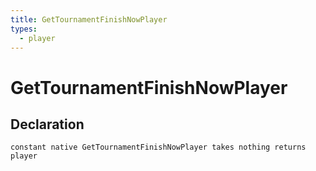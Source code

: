 ```yaml
---
title: GetTournamentFinishNowPlayer
types:
  - player
---
```


# GetTournamentFinishNowPlayer

## Declaration

```jass
constant native GetTournamentFinishNowPlayer takes nothing returns player
```

